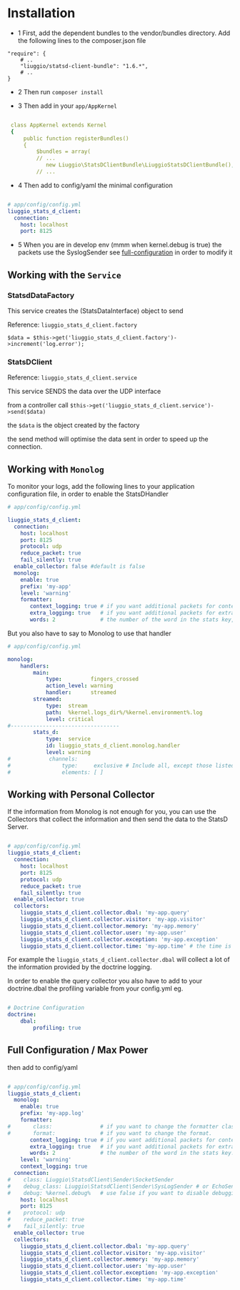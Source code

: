 Installation
============

* 1 First, add the dependent bundles to the vendor/bundles directory. Add the following lines to the composer.json file

```
"require": {
    # ..
    "liuggio/statsd-client-bundle": "1.6.*",
    # ..
}
```

* 2 Then run `composer install`


* 3 Then add in your `app/AppKernel`

``` yaml

 class AppKernel extends Kernel
 {
     public function registerBundles()
     {
         $bundles = array(
         // ...
            new Liuggio\StatsDClientBundle\LiuggioStatsDClientBundle(),
         // ...

```

* 4 Then add to config/yaml the minimal configuration

``` yaml

# app/config/config.yml
liuggio_stats_d_client:
  connection:
    host: localhost
    port: 8125

```

* 5 When you are in develop env (mmm when kernel.debug is true) the packets use the SyslogSender
see [full-configuration](#full-configuration--max-power) in order to modify it


Working with the `Service`
-------------

### StatsdDataFactory

This service creates the (StatsDataInterface) object to send

Reference: `liuggio_stats_d_client.factory`

```
$data = $this->get('liuggio_stats_d_client.factory')->increment('log.error');

```

### StatsDClient

Reference: `liuggio_stats_d_client.service`

This service SENDS the data over the UDP interface

from a controller call ``` $this->get('liuggio_stats_d_client.service')->send($data) ```

the `$data` is the object created by the factory

the send method will optimise the data sent in order to speed up the connection.



Working with `Monolog`
-------------

To monitor your logs, add the following lines to your application configuration
file, in order to enable the StatsDHandler


``` yaml
# app/config/config.yml

liuggio_stats_d_client:
  connection:
    host: localhost
    port: 8125
    protocol: udp
    reduce_packet: true
    fail_silently: true
  enable_collector: false #default is false
  monolog:
    enable: true
    prefix: 'my-app'
    level: 'warning'
    formatter:
       context_logging: true # if you want additional packets for context, default is false.
       extra_logging: true   # if you want additional packets for extra, default is false.
       words: 2              # the number of the word in the stats key, default is 2.

```

But you also have to say to Monolog to use that handler

``` yaml
# app/config/config.yml

monolog:
    handlers:
        main:
            type:         fingers_crossed
            action_level: warning
            handler:      streamed
        streamed:
            type:  stream
            path:  %kernel.logs_dir%/%kernel.environment%.log
            level: critical
#----------------------------------
        stats_d:
            type:  service
            id: liuggio_stats_d_client.monolog.handler
            level: warning
#            channels:
#                type:     exclusive # Include all, except those listed below
#                elements: [ ]

```


Working with Personal Collector
-------------

If the information from Monolog is not enough for you, you can use the Collectors that collect the information and then send the data to the StatsD Server.


``` yaml

# app/config/config.yml
liuggio_stats_d_client:
  connection:
    host: localhost
    port: 8125
    protocol: udp
    reduce_packet: true
    fail_silently: true
  enable_collector: true
  collectors:
    liuggio_stats_d_client.collector.dbal: 'my-app.query'
    liuggio_stats_d_client.collector.visitor: 'my-app.visitor'
    liuggio_stats_d_client.collector.memory: 'my-app.memory'
    liuggio_stats_d_client.collector.user: 'my-app.user'
    liuggio_stats_d_client.collector.exception: 'my-app.exception'
    liuggio_stats_d_client.collector.time: 'my-app.time' # the time is a "fake" one, it is ~100ms smaller than the Kernel but you can still monitor the evolution of your application


```

For example the `liuggio_stats_d_client.collector.dbal` will collect a lot of the information provided by the doctrine logging.

In order to enable the query collector you also have to add to your doctrine.dbal the profiling variable from your config.yml
eg.
``` yaml

# Doctrine Configuration
doctrine:
    dbal:
        profiling: true

```



Full Configuration / Max Power
------------


then add to config/yaml

``` yaml

# app/config/config.yml
liuggio_stats_d_client:
  monolog:
    enable: true
    prefix: 'my-app.log'
    formatter:
#       class:               # if you want to change the formatter class.
#       format:              # if you want to change the format.
       context_logging: true # if you want additional packets for context.
       extra_logging: true   # if you want additional packets for extra.
       words: 2              # the number of the word in the stats key.
    level: 'warning'
    context_logging: true
  connection:
#    class: Liuggio\StatsdClient\Sender\SocketSender
#    debug_class: Liuggio\StatsdClient\Sender\SysLogSender # or EchoSender
#    debug: %kernel.debug%   # use false if you want to disable debugging and shot packet over Socket
    host: localhost
    port: 8125
#    protocol: udp
#    reduce_packet: true
#    fail_silently: true
  enable_collector: true
  collectors:
    liuggio_stats_d_client.collector.dbal: 'my-app.query'
    liuggio_stats_d_client.collector.visitor: 'my-app.visitor'
    liuggio_stats_d_client.collector.memory: 'my-app.memory'
    liuggio_stats_d_client.collector.user: 'my-app.user'
    liuggio_stats_d_client.collector.exception: 'my-app.exception'
    liuggio_stats_d_client.collector.time: 'my-app.time'


```

